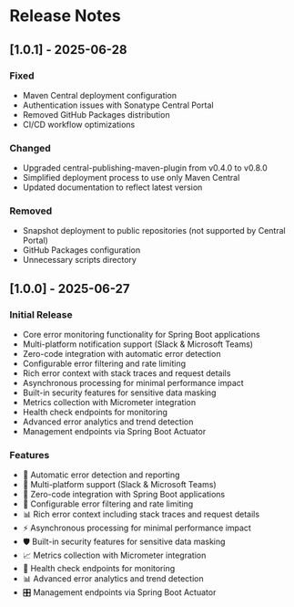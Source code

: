 # Release Notes

## [1.0.1] - 2025-06-28

### Fixed
- Maven Central deployment configuration
- Authentication issues with Sonatype Central Portal
- Removed GitHub Packages distribution
- CI/CD workflow optimizations

### Changed
- Upgraded central-publishing-maven-plugin from v0.4.0 to v0.8.0
- Simplified deployment process to use only Maven Central
- Updated documentation to reflect latest version

### Removed
- Snapshot deployment to public repositories (not supported by Central Portal)
- GitHub Packages configuration
- Unnecessary scripts directory

## [1.0.0] - 2025-06-27

### Initial Release
- Core error monitoring functionality for Spring Boot applications
- Multi-platform notification support (Slack & Microsoft Teams)
- Zero-code integration with automatic error detection
- Configurable error filtering and rate limiting
- Rich error context with stack traces and request details
- Asynchronous processing for minimal performance impact
- Built-in security features for sensitive data masking
- Metrics collection with Micrometer integration
- Health check endpoints for monitoring
- Advanced error analytics and trend detection
- Management endpoints via Spring Boot Actuator

### Features
- 🚨 Automatic error detection and reporting
- 📱 Multi-platform support (Slack & Microsoft Teams)
- 🔧 Zero-code integration with Spring Boot applications
- 🎯 Configurable error filtering and rate limiting
- 📊 Rich error context including stack traces and request details
- ⚡ Asynchronous processing for minimal performance impact
- 🛡️ Built-in security features for sensitive data masking
- 📈 Metrics collection with Micrometer integration
- 🏥 Health check endpoints for monitoring
- 📊 Advanced error analytics and trend detection
- 🎛️ Management endpoints via Spring Boot Actuator